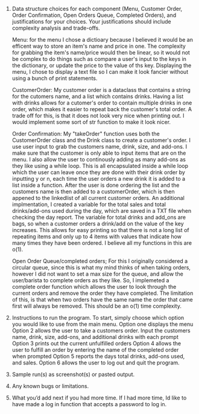 

1) Data structure choices for each component (Menu, Customer Order, Order Confirmation, Open Orders Queue, Completed Orders), and justifications for your choices. Your justifications should include complexity analysis and trade-offs.

    Menu:
    for the menu I chose a dictioary because I believed it would be an efficent way to store an item's name and price in one. 
    The complexity for grabbing the item's name/price would then be linear, so it would not be complex to do things such as compare
    a user's input to the keys in the dictionary, or update the price to the value of ths key.
    Displaying the menu, I chose to display a text file so I can make it look fancier without using a bunch of print statements. 

    CustomerOrder:
    My customer order is a dataclass that contains a string for the cutomers name, and a list which contains drinks. 
    Having a list with drinks allows for a cutomer's order to contain multiple drinks in one order, which makes it easier
    to repeat back the customer's total order. A trade off for this, is that it does not look very nice when printing out. I would implement some
    sort of str function to make it look nicer.

    Order Confirmation:
    My "takeOrder" function uses both the CustomerOrder class and the Drink class to create a customer's order. I use user input to grab the customers name, drink, size, and add-ons. I make sure that the customer is only able to input items that are on the menu. I also 
    allow the user to continously adding as many add-ons as they like using a while loop. This is all encapsulated inside a while loop which the user can leave once they are done with their drink order by inputting y or n, each time the user orders a new drink it is added to a list inside a function.
    After the user is done ordering the list and the customers name is then added to a customerOrder, which is then appened to the linkedlist of all current customer orders.
    An additional implmentation, I created a variable for the total sales and total drinks/add-ons used during the day, which are saved in a TXT file when checking the day report. 
    The variable for total drinks and add_ons are bags, so when a customer orders a drink/add on the value of the key increases. This allows for easy printing so that there is not a long list of repeating items and only up to 4 items with values that indicate how many times they have been ordered.
    I believe all my functions in this are o(1).

    Open Order Queue/completed orders;
    For this I originally considered a circular queue, since this is what my mind thinks of when taking orders, however I did not want to set a max size for the queue, and allow the user/barista to complete orders as they like.
    So, I implemeted a complete order function which allows the user to look through the current orders and remove the order they have completed. 
    The limitation of this, is that when two orders have the same name the order that came first will always be removed.
    This should be an o(1) time complexity.


2) Instructions to run the program.
    To start, simply choose which option you would like to use from the main menu.
    Option one displays the menu
    Option 2 allows the user to take a customers order. Input the customers name, drink, size, add-ons, and additional drinks with each prompt
    Option 3 prints out the current unfulfilled orders
    Option 4 allows the user to fulfill an order by entering the name of the completed order when prompted
    Option 5 reports the days total drinks, add-ons used, and sales.
    Option 6 allows the user to log out and quit the program.


3) Sample run(s) as screenshot(s) or pasted output.



4) Any known bugs or limitations.




5) What you’d add next if you had more time.
    If I had more time, Id like to have made a log in function that accepts a password to log in.
